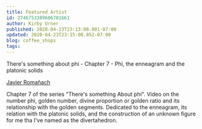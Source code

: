 ```yaml
---
title: Featured Artist
id: 2746753389606701661
author: Kirby Urner
published: 2020-04-23T23:13:00.001-07:00
updated: 2020-04-23T23:15:00.052-07:00
blog: coffee_shops
tags: 
---
```


There's something about phi - Chapter 7 - Phi, the enneagram and the platonic solids

[Javier Romañach](https://www.youtube.com/channel/UC8WATrKPZ3Nhl-dVE9KmrLA)

Chapter 7 of the series "There's something About phi". Video on the number phi, golden number, divine proportion or golden ratio and its relationship with the golden segments. Dedicated to the enneagram, its relation with the platonic solids, and the construction of an unknown figure for me tha I've named as the divertahedron.
